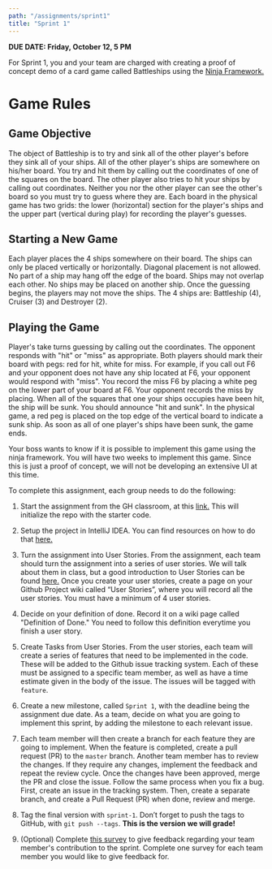 ```yaml
---
path: "/assignments/sprint1"
title: "Sprint 1"
---
```


**DUE DATE: Friday, October 12, 5 PM**

For Sprint 1, you and your team are charged with creating a proof of concept demo of a card game called Battleships using the [Ninja Framework.](http://www.ninjaframework.org/)

# Game Rules

## Game Objective
The object of Battleship is to try and sink all of the other player's before they sink all of your ships. All of the other player's ships are somewhere on his/her board.  You try and hit them by calling out the coordinates of one of the squares on the board.  The other player also tries to hit your ships by calling out coordinates.  Neither you nor the other player can see the other's board so you must try to guess where they are.  Each board in the physical game has two grids:  the lower (horizontal) section for the player's ships and the upper part (vertical during play) for recording the player's guesses.

## Starting a New Game

Each player places the 4 ships somewhere on their board.  The ships can only be placed vertically or horizontally. Diagonal placement is not allowed. No part of a ship may hang off the edge of the board.  Ships may not overlap each other.  No ships may be placed on another ship. 
Once the guessing begins, the players may not move the ships.
The 4 ships are:  Battleship (4), Cruiser (3) and Destroyer (2).  

## Playing the Game

Player's take turns guessing by calling out the coordinates. The opponent responds with "hit" or "miss" as appropriate.  Both players should mark their board with pegs:  red for hit, white for miss. For example, if you call out F6 and your opponent does not have any ship located at F6, your opponent would respond with "miss". You record the miss F6 by placing a white peg on the lower part of your board at F6. Your opponent records the miss by placing. When all of the squares that one your ships occupies have been hit, the ship will be sunk. You should announce "hit and sunk". In the physical game, a red peg is placed on the top edge of the vertical board to indicate a sunk ship. As soon as all of one player's ships have been sunk, the game ends.

Your boss wants to know if it is possible to implement this game using the ninja framework.  You will have two weeks to implement this game. Since this is just a proof of concept, we will not be developing an extensive UI at this time.
 
To complete this assignment, each group needs to do the following:

1. Start the assignment from the GH classroom, at this [link.](https://classroom.github.com/g/y6LTfIcq) This will initialize the repo with the starter code.

2. Setup the project in IntelliJ IDEA. You can find resources on how to do that [here.](/resources)

3. Turn the assignment into User Stories.
From the assignment, each team should turn the assignment into a series of user stories.  We will talk about them in class, but a good introduction to User Stories can be found [here.](http://www.subcide.com/articles/how-to-write-meaningful-user-stories/) Once you create your user stories, create a page on your Github Project wiki called “User Stories”, where you will record all the user stories. You must have a minimum of 4 user stories.

4. Decide on your definition of done. Record it on a wiki page called "Definition of Done." You need to follow this definition everytime you finish a user story.

5. Create Tasks from User Stories.
From the user stories, each team will create a series of features that need to be implemented in the code. These will be added to the Github issue tracking system. Each of these must be assigned to a specific team member, as well as have a time estimate given in the body of the issue. The issues will be tagged with `feature`.

6. Create a new milestone, called `Sprint 1`, with the deadline being the assignment due date. As a team, decide on what you are going to implement this sprint, by adding the milestone to each relevant issue.

7. Each team member will then create a branch for each feature they are going to implement.  When the feature is completed, create a pull request (PR) to the `master` branch. Another team member has to review the changes. If they require any changes, implement the feedback and repeat the review cycle. Once the changes have been approved, merge the PR and close the issue. Follow the same process when you fix a bug. First, create an issue in the tracking system. Then, create a separate branch, and create a Pull Request (PR) when done, review and merge.

8. Tag the final version with `sprint-1`. Don’t forget to push the tags to GitHub, with `git push --tags`. **This is the version we will grade!**

9. (Optional) Complete [this survey](https://goo.gl/forms/jzvDOPanWHOMLjBq1) to give feedback regarding your team member's contribution to the sprint. Complete one survey for each team member you would like to give feedback for.